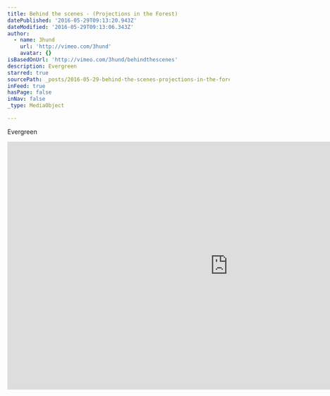 ```yaml
---
title: Behind the scenes - (Projections in the Forest)
datePublished: '2016-05-29T09:13:20.943Z'
dateModified: '2016-05-29T09:13:06.343Z'
author:
  - name: 3hund
    url: 'http://vimeo.com/3hund'
    avatar: {}
isBasedOnUrl: 'http://vimeo.com/3hund/behindthescenes'
description: Evergreen
starred: true
sourcePath: _posts/2016-05-29-behind-the-scenes-projections-in-the-forest.md
inFeed: true
hasPage: false
inNav: false
_type: MediaObject

---
```

Evergreen

<iframe src="http://cdn.embedly.com/widgets/media.html?src=https%3A%2F%2Fplayer.vimeo.com%2Fvideo%2F113933784&amp;url=https%3A%2F%2Fvimeo.com%2F113933784&amp;image=http%3A%2F%2Fi.vimeocdn.com%2Fvideo%2F501041398_1280.jpg&amp;key=b7d04c9b404c499eba89ee7072e1c4f7&amp;type=text%2Fhtml&amp;schema=vimeo" width="1000" height="563" scrolling="no" frameborder="0" allowfullscreen="" style=""></iframe>